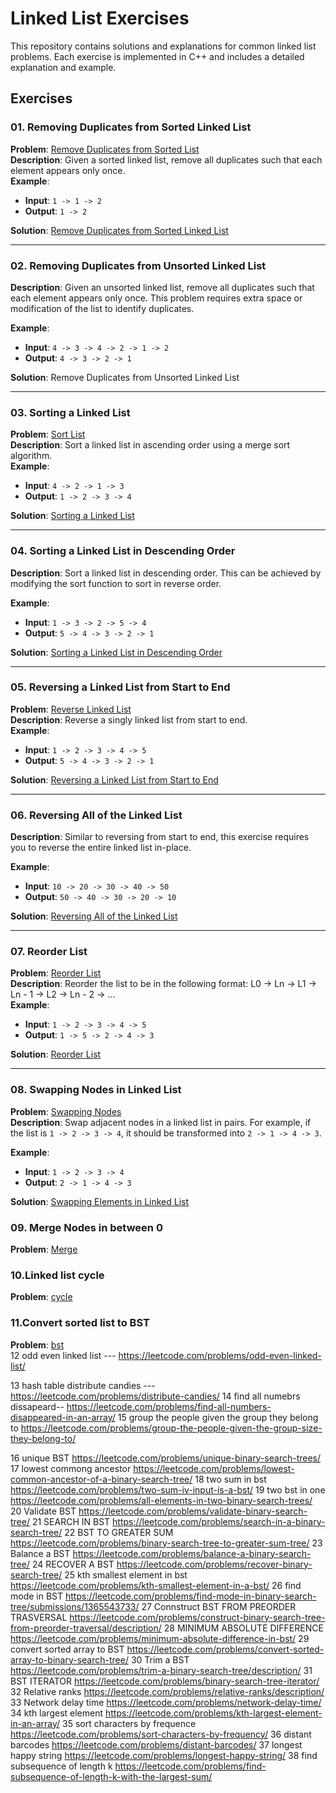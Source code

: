 # Linked List Exercises

This repository contains solutions and explanations for common linked list problems. Each exercise is implemented in C++ and includes a detailed explanation and example.

## Exercises

### **01. Removing Duplicates from Sorted Linked List**
**Problem**: [Remove Duplicates from Sorted List](https://leetcode.com/problems/remove-duplicates-from-sorted-list/)  
**Description**: Given a sorted linked list, remove all duplicates such that each element appears only once.  
**Example**:
- **Input**: `1 -> 1 -> 2`  
- **Output**: `1 -> 2`  

**Solution**: [Remove Duplicates from Sorted Linked List]()

---

### **02. Removing Duplicates from Unsorted Linked List**
**Description**: Given an unsorted linked list, remove all duplicates such that each element appears only once. This problem requires extra space or modification of the list to identify duplicates.

**Example**:
- **Input**: `4 -> 3 -> 4 -> 2 -> 1 -> 2`  
- **Output**: `4 -> 3 -> 2 -> 1`  

**Solution**: Remove Duplicates from Unsorted Linked List

---

### **03. Sorting a Linked List**
**Problem**: [Sort List](https://leetcode.com/problems/sort-list/)  
**Description**: Sort a linked list in ascending order using a merge sort algorithm.  
**Example**:
- **Input**: `4 -> 2 -> 1 -> 3`  
- **Output**: `1 -> 2 -> 3 -> 4`  

**Solution**: [Sorting a Linked List](./sort-list.cpp)

---

### **04. Sorting a Linked List in Descending Order**
**Description**: Sort a linked list in descending order. This can be achieved by modifying the sort function to sort in reverse order.

**Example**:
- **Input**: `1 -> 3 -> 2 -> 5 -> 4`  
- **Output**: `5 -> 4 -> 3 -> 2 -> 1`  

**Solution**: [Sorting a Linked List in Descending Order](./sort-list-descending.cpp)

---

### **05. Reversing a Linked List from Start to End**
**Problem**: [Reverse Linked List](https://leetcode.com/problems/reverse-linked-list/)  
**Description**: Reverse a singly linked list from start to end.  
**Example**:
- **Input**: `1 -> 2 -> 3 -> 4 -> 5`  
- **Output**: `5 -> 4 -> 3 -> 2 -> 1`  

**Solution**: [Reversing a Linked List from Start to End](./reverse-list.cpp)

---

### **06. Reversing All of the Linked List**
**Description**: Similar to reversing from start to end, this exercise requires you to reverse the entire linked list in-place.

**Example**:
- **Input**: `10 -> 20 -> 30 -> 40 -> 50`  
- **Output**: `50 -> 40 -> 30 -> 20 -> 10`  

**Solution**: [Reversing All of the Linked List](./reverse-entire-list.cpp)

---

### **07. Reorder List**
**Problem**: [Reorder List](https://leetcode.com/problems/reorder-list/)  
**Description**: Reorder the list to be in the following format: L0 → Ln → L1 → Ln - 1 → L2 → Ln - 2 → ...  
**Example**:
- **Input**: `1 -> 2 -> 3 -> 4 -> 5`  
- **Output**: `1 -> 5 -> 2 -> 4 -> 3`  

**Solution**: [Reorder List](./reorder-list.cpp)

---

### **08. Swapping Nodes in Linked List**
**Problem**: [Swapping Nodes](https://leetcode.com/problems/swapping-nodes-in-a-linked-list/description/)  
**Description**: Swap adjacent nodes in a linked list in pairs. For example, if the list is `1 -> 2 -> 3 -> 4`, it should be transformed into `2 -> 1 -> 4 -> 3`.

**Example**:
- **Input**: `1 -> 2 -> 3 -> 4`  
- **Output**: `2 -> 1 -> 4 -> 3`  

**Solution**: [Swapping Elements in Linked List](./swap-elements-list.cpp)


### **09. Merge Nodes in between 0**
**Problem**: [Merge](https://leetcode.com/problems/merge-nodes-in-between-zeros/)  
### **10.Linked list cycle**
**Problem**: [cycle](https://leetcode.com/problems/linked-list-cycle/)  
### **11.Convert sorted list to BST**
**Problem**: [bst](https://leetcode.com/problems/convert-sorted-list-to-binary-search-tree/)  
12 odd even linked list --- https://leetcode.com/problems/odd-even-linked-list/

13 hash table distribute candies ---https://leetcode.com/problems/distribute-candies/
14 find all numebrs dissapeard--  https://leetcode.com/problems/find-all-numbers-disappeared-in-an-array/
15 group the people given the group they belong to    https://leetcode.com/problems/group-the-people-given-the-group-size-they-belong-to/

16 unique BST   https://leetcode.com/problems/unique-binary-search-trees/
17 lowest commong ancestor   https://leetcode.com/problems/lowest-common-ancestor-of-a-binary-search-tree/
18 two sum in bst  https://leetcode.com/problems/two-sum-iv-input-is-a-bst/
19 two bst in one https://leetcode.com/problems/all-elements-in-two-binary-search-trees/
20 Validate BST  https://leetcode.com/problems/validate-binary-search-tree/
21 SEARCH IN BST https://leetcode.com/problems/search-in-a-binary-search-tree/
22 BST TO GREATER SUM https://leetcode.com/problems/binary-search-tree-to-greater-sum-tree/
23 Balance a BST https://leetcode.com/problems/balance-a-binary-search-tree/
24 RECOVER A BST  https://leetcode.com/problems/recover-binary-search-tree/
25 kth smallest element in bst https://leetcode.com/problems/kth-smallest-element-in-a-bst/
26 find mode in BST  https://leetcode.com/problems/find-mode-in-binary-search-tree/submissions/1365543733/
27 Connstruct BST FROM PREORDER TRASVERSAL https://leetcode.com/problems/construct-binary-search-tree-from-preorder-traversal/description/
28 MINIMUM ABSOLUTE DIFFERENCE https://leetcode.com/problems/minimum-absolute-difference-in-bst/
29 convert sorted array to BST https://leetcode.com/problems/convert-sorted-array-to-binary-search-tree/
30 Trim a BST https://leetcode.com/problems/trim-a-binary-search-tree/description/
31 BST ITERATOR   https://leetcode.com/problems/binary-search-tree-iterator/
32 Relative ranks https://leetcode.com/problems/relative-ranks/description/
33 Network delay time https://leetcode.com/problems/network-delay-time/
34 kth largest element  https://leetcode.com/problems/kth-largest-element-in-an-array/
35 sort characters by frequence https://leetcode.com/problems/sort-characters-by-frequency/
36 distant barcodes   https://leetcode.com/problems/distant-barcodes/
37 longest happy string https://leetcode.com/problems/longest-happy-string/
38 find subsequence of length k  https://leetcode.com/problems/find-subsequence-of-length-k-with-the-largest-sum/

